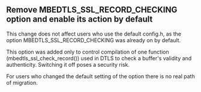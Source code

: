 Remove MBEDTLS_SSL_RECORD_CHECKING option and enable its action by default
--------------------------------------------------------------------------

This change does not affect users who use the default config.h, as the
option MBEDTLS_SSL_RECORD_CHECKING was already on by default.

This option was added only to control compilation of one function
(mbedtls_ssl_check_record()) used in DTLS to check a buffer's validity and
authenticity. Switching it off poses a security risk.

For users who changed the default setting of the option there is no real path
of migration.

